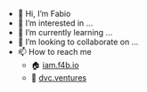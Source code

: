 - 👋 Hi, I’m Fabio
- 👀 I’m interested in ...
- 🌱 I’m currently learning ...
- 💞️ I’m looking to collaborate on ...
- 📫 How to reach me
  - 🏠 [iam.f4b.io](https://iam.f4b.io)
  - 🏢 [dvc.ventures](https://dvc.ventures)
